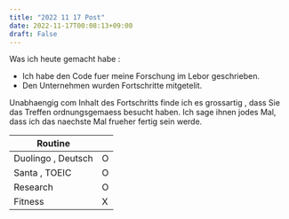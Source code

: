 ```yaml
---
title: "2022 11 17 Post"
date: 2022-11-17T00:08:13+09:00
draft: False
---
```

Was ich heute gemacht habe :
- Ich habe den Code fuer meine Forschung im Lebor geschrieben.
- Den Unternehmen wurden Fortschritte mitgetelit.

Unabhaengig com Inhalt des Fortschritts finde ich es grossartig , dass Sie das Treffen ordnungsgemaess besucht haben. 
Ich sage ihnen jodes Mal, dass ich das naechste Mal frueher fertig sein werde.

|  Routine  |    |
| ---- | ---- |
|  Duolingo , Deutsch  | O |
|  Santa , TOEIC |  O |
| Research  | O |
| Fitness  | X |

